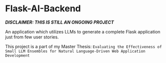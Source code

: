 # Flask-AI-Backend

**_DISCLAIMER: THIS IS STILL AN ONGOING PROJECT_**

An application which utilizes LLMs to generate a complete Flask application just from few user stories.

This project is a part of my Master Thesis: `Evaluating the Effectiveness of Small LLM Ensembles for Natural Language-Driven Web Application Development`
